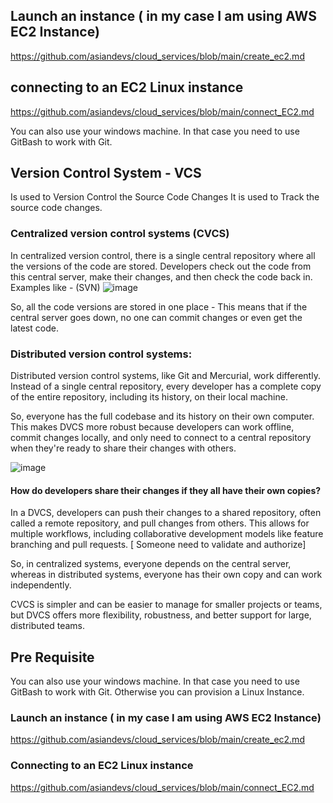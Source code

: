 ## Launch an instance ( in my case I am using AWS EC2 Instance) 

https://github.com/asiandevs/cloud_services/blob/main/create_ec2.md

## connecting to an EC2 Linux instance
https://github.com/asiandevs/cloud_services/blob/main/connect_EC2.md

You can also use your windows machine. In that case you need to use GitBash to work with Git.

## Version Control System - VCS
Is used to Version Control the Source Code Changes
It is used to Track the source code changes.

### Centralized version control systems (CVCS)
In centralized version control, there is a single central repository where all the versions of the code are stored. 
Developers check out the code from this central server, make their changes, and then check the code back in. 
Examples like - (SVN)
![image](https://github.com/user-attachments/assets/3cd06437-9212-4063-a9c2-c84781ef0022)


So, all the code versions are stored in one place - This means that if the central server goes down, no one can commit changes or even get the latest code.
		
### Distributed version control systems:

Distributed version control systems, like Git and Mercurial, work differently. Instead of a single central repository, every developer has a complete copy of the entire repository, including its history, on their local machine.

So, everyone has the full codebase and its history on their own computer. This makes DVCS more robust because developers can work offline, commit changes locally, and only need to connect to a central repository when they're ready to share their changes with others.

![image](https://github.com/user-attachments/assets/1f8f52c7-ea4d-4096-bb70-fb028cd9eed9)

		
#### How do developers share their changes if they all have their own copies?
In a DVCS, developers can push their changes to a shared repository, often called a remote repository, and pull changes from others. This allows for multiple workflows, including collaborative development models like feature branching and pull requests. [ Someone need to validate and authorize] 

So, in centralized systems, everyone depends on the central server, whereas in distributed systems, everyone has their own copy and can work independently.

CVCS is simpler and can be easier to manage for smaller projects or teams, but DVCS offers more flexibility, robustness, and better support for large, distributed teams.

## Pre Requisite
You can also use your windows machine. In that case you need to use GitBash to work with Git. Otherwise you can provision a Linux Instance.

### Launch an instance ( in my case I am using AWS EC2 Instance) 

https://github.com/asiandevs/cloud_services/blob/main/create_ec2.md

### Connecting to an EC2 Linux instance
https://github.com/asiandevs/cloud_services/blob/main/connect_EC2.md



